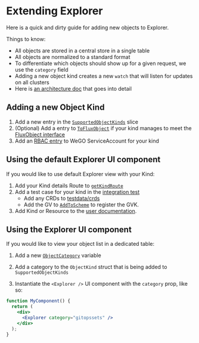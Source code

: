 # Extending Explorer

Here is a quick and dirty guide for adding new objects to Explorer.

Things to know:

- All objects are stored in a central store in a single table
- All objects are normalized to a standard format
- To differentiate which objects should show up for a given request, we use the `category` field
- Adding a new object kind creates a new `watch` that will listen for updates on all clusters
- Here is [an architecture doc](https://github.com/weaveworks/weave-gitops-enterprise/blob/main/docs/architecture/explore.md) that goes into detail

## Adding a new Object Kind

1. Add a new entry in the [`SupportedObjectKinds`](https://github.com/weaveworks/weave-gitops-enterprise/blob/253256c16c777b0d488ca0ba8068b8f80b1b4c07/pkg/query/configuration/objectkind.go#L119) slice
2. (Optional) Add a entry to [`ToFluxObject`](https://github.com/weaveworks/weave-gitops-enterprise/blob/f36d549b6010afbd3c086c4955637586629ec589/pkg/query/configuration/objectkind.go#L284) if your 
kind manages to meet the [FluxObject interface](https://github.com/weaveworks/weave-gitops-enterprise/blob/9534aa348ac40928e18fe741de0c7b3c0bb89d14/pkg/query/configuration/objectkind.go#L83)
3. Add an [RBAC entry](https://github.com/weaveworks/weave-gitops-enterprise/blob/9101b60a487e1f999b4e988e9ca27bdde4ac7538/charts/mccp/templates/clusters-service/collector.yaml#L13) to WeGO ServiceAccount for your kind

## Using the default Explorer UI component

If you would like to use default Explorer view with your Kind:

1. Add your Kind details Route to [`getKindRoute`](https://github.com/weaveworks/weave-gitops-enterprise/blob/f36d549b6010afbd3c086c4955637586629ec589/ui-cra/src/utils/nav.ts#L3)
2. Add a test case for your kind in the [integration test](https://github.com/weaveworks/weave-gitops-enterprise/blob/main/pkg/query/server/server_integration_test.go#L44)
   - Add any CRDs to [testdata/crds](../pkg/query/server/testdata/crds)
   - Add the GV to [`AddToScheme`](../pkg/query/server/suite_test.go) to register the GVK.
3. Add Kind or Resource to the [user documentation](https://docs.gitops.weave.works/docs/explorer/configuration/#kinds).  
   
## Using the Explorer UI component

If you would like to view your object list in a dedicated table:

1. Add a new [`ObjectCategory`](https://github.com/weaveworks/weave-gitops-enterprise/blob/253256c16c777b0d488ca0ba8068b8f80b1b4c07/pkg/query/internal/models/object.go#L13) variable
2. Add a category to the `ObjectKind` struct that is being added to `SupportedObjectKinds`

3. Instantiate the `<Explorer />` UI component with the `category` prop, like so:

```jsx
function MyComponent() {
  return (
    <div>
      <Explorer category="gitopssets" />
    </div>
  );
}
```
